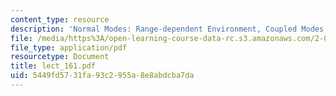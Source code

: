 ```yaml
---
content_type: resource
description: 'Normal Modes: Range-dependent Environment, Coupled Modes'
file: /media/https%3A/open-learning-course-data-rc.s3.amazonaws.com/2-068-computational-ocean-acoustics-13-853-spring-2003/5449fd5731fa93c2955a8e8abdcba7da_lect_161.pdf
file_type: application/pdf
resourcetype: Document
title: lect_161.pdf
uid: 5449fd57-31fa-93c2-955a-8e8abdcba7da
---
```

